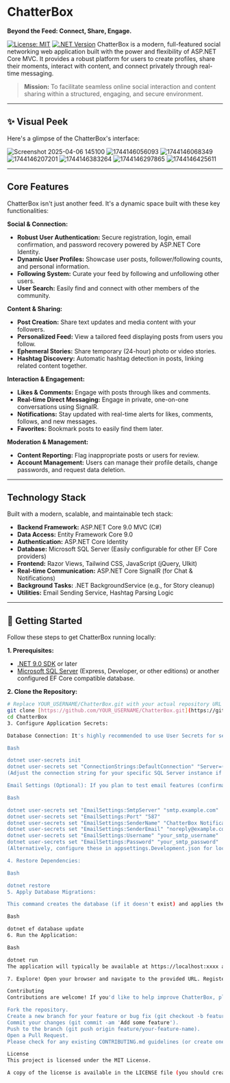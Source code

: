 # ChatterBox

**Beyond the Feed: Connect, Share, Engage.**

[![License: MIT](https://img.shields.io/badge/License-MIT-yellow.svg)](https://opensource.org/licenses/MIT)
[![.NET Version](https://img.shields.io/badge/.NET-9.0-blueviolet.svg)](https://dotnet.microsoft.com/download/dotnet/9.0)
ChatterBox is a modern, full-featured social networking web application built with the power and flexibility of ASP.NET Core MVC. It provides a robust platform for users to create profiles, share their moments, interact with content, and connect privately through real-time messaging.

> **Mission:** To facilitate seamless online social interaction and content sharing within a structured, engaging, and secure environment.

---

## ✨ Visual Peek

Here's a glimpse of the ChatterBox's interface:

![Screenshot 2025-04-06 145100](https://github.com/user-attachments/assets/c0b9646c-3119-4b40-8113-5e2ec9203744)
![1744146056093](https://github.com/user-attachments/assets/9f4888a5-26d4-4189-adc1-9d2a6ebb0977)
![1744146068349](https://github.com/user-attachments/assets/6d2780d2-759b-4668-abec-1670b10288bd)
![1744146207201](https://github.com/user-attachments/assets/c3861a83-16c9-4a92-95a5-412f52f19ef5)
![1744146383264](https://github.com/user-attachments/assets/8859f9ff-ed30-4e2f-8210-ce4f498aea93)
![1744146297865](https://github.com/user-attachments/assets/8d5d21df-ec68-45bf-8e7c-4072736dede5)
![1744146425611](https://github.com/user-attachments/assets/6eaaf704-bcff-44f1-bb91-817fa9984258)

---

## Core Features

ChatterBox isn't just another feed. It's a dynamic space built with these key functionalities:

**Social & Connection:**

* **Robust User Authentication:** Secure registration, login, email confirmation, and password recovery powered by ASP.NET Core Identity.
* **Dynamic User Profiles:** Showcase user posts, follower/following counts, and personal information.
* **Following System:** Curate your feed by following and unfollowing other users.
* **User Search:** Easily find and connect with other members of the community.

**Content & Sharing:**

* **Post Creation:** Share text updates and media content with your followers.
* **Personalized Feed:** View a tailored feed displaying posts from users you follow.
* **Ephemeral Stories:** Share temporary (24-hour) photo or video stories.
* **Hashtag Discovery:** Automatic hashtag detection in posts, linking related content together.

**Interaction & Engagement:**

* **Likes & Comments:** Engage with posts through likes and comments.
* **Real-time Direct Messaging:** Engage in private, one-on-one conversations using SignalR.
* **Notifications:** Stay updated with real-time alerts for likes, comments, follows, and new messages.
* **Favorites:** Bookmark posts to easily find them later.

**Moderation & Management:**

* **Content Reporting:** Flag inappropriate posts or users for review.
* **Account Management:** Users can manage their profile details, change passwords, and request data deletion.

---

## Technology Stack

Built with a modern, scalable, and maintainable tech stack:

* **Backend Framework:** ASP.NET Core 9.0 MVC (C#)
* **Data Access:** Entity Framework Core 9.0
* **Authentication:** ASP.NET Core Identity
* **Database:** Microsoft SQL Server (Easily configurable for other EF Core providers)
* **Frontend:** Razor Views, Tailwind CSS, JavaScript (jQuery, UIkit)
* **Real-time Communication:** ASP.NET Core SignalR (for Chat & Notifications)
* **Background Tasks:** .NET BackgroundService (e.g., for Story cleanup)
* **Utilities:** Email Sending Service, Hashtag Parsing Logic

---

## 🚀 Getting Started

Follow these steps to get ChatterBox running locally:

**1. Prerequisites:**

* [.NET 9.0 SDK](https://dotnet.microsoft.com/download/dotnet/9.0) or later
* [Microsoft SQL Server](https://www.microsoft.com/en-us/sql-server/sql-server-downloads) (Express, Developer, or other editions) or another configured EF Core compatible database.

**2. Clone the Repository:**

```bash
# Replace YOUR_USERNAME/ChatterBox.git with your actual repository URL
git clone [https://github.com/YOUR_USERNAME/ChatterBox.git](https://github.com/YOUR_USERNAME/ChatterBox.git)
cd ChatterBox
3. Configure Application Secrets:

Database Connection: It's highly recommended to use User Secrets for sensitive data like connection strings.

Bash

dotnet user-secrets init
dotnet user-secrets set "ConnectionStrings:DefaultConnection" "Server=(localdb)\\mssqllocaldb;Database=ChatterBoxDb_Dev;Trusted_Connection=True;MultipleActiveResultSets=true"
(Adjust the connection string for your specific SQL Server instance if needed)

Email Settings (Optional): If you plan to test email features (confirmation, password reset), configure your email provider settings via User Secrets:

Bash

dotnet user-secrets set "EmailSettings:SmtpServer" "smtp.example.com"
dotnet user-secrets set "EmailSettings:Port" "587"
dotnet user-secrets set "EmailSettings:SenderName" "ChatterBox Notifications"
dotnet user-secrets set "EmailSettings:SenderEmail" "noreply@example.com"
dotnet user-secrets set "EmailSettings:Username" "your_smtp_username"
dotnet user-secrets set "EmailSettings:Password" "your_smtp_password"
(Alternatively, configure these in appsettings.Development.json for local development only, but avoid committing credentials).

4. Restore Dependencies:

Bash

dotnet restore
5. Apply Database Migrations:

This command creates the database (if it doesn't exist) and applies the schema based on the EF Core migrations.

Bash

dotnet ef database update
6. Run the Application:

Bash

dotnet run
The application will typically be available at https://localhost:xxxx and http://localhost:yyyy. Check the console output for the exact URLs.

7. Explore! Open your browser and navigate to the provided URL. Register a new account and start exploring ChatterBox.

Contributing
Contributions are welcome! If you'd like to help improve ChatterBox, please feel free to:

Fork the repository.
Create a new branch for your feature or bug fix (git checkout -b feature/your-feature-name).
Commit your changes (git commit -am 'Add some feature').
Push to the branch (git push origin feature/your-feature-name).
Open a Pull Request.
Please check for any existing CONTRIBUTING.md guidelines (or create one!) and make sure your code follows the project's style. Report bugs or suggest features using the GitHub Issues tab.

License
This project is licensed under the MIT License.

A copy of the license is available in the LICENSE file (you should create this file and include the MIT license text).

